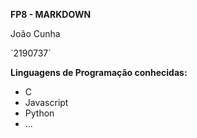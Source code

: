 **FP8 - MARKDOWN**
 
João Cunha


<div class="text-red mb-2">
  `2190737`
</div>
  
**Linguagens de Programação conhecidas:**

* C
* Javascript
* Python
* ...
